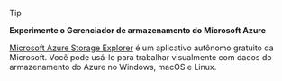 > [!TIP]
> 
> **Experimente o Gerenciador de armazenamento do Microsoft Azure**
> 
> [Microsoft Azure Storage Explorer](/azure/vs-azure-tools-storage-manage-with-storage-explorer) é um aplicativo autônomo gratuito da Microsoft. Você pode usá-lo para trabalhar visualmente com dados do armazenamento do Azure no Windows, macOS e Linux.
> 
> 


